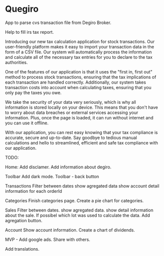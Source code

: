 # Quegiro

App to parse cvs transaction file from Degiro Broker.

Help to fill irs tax report.

Introducing our new tax calculation application for stock transactions. Our user-friendly platform makes it easy to import your transaction data in the form of a CSV file. Our system will automatically process the information and calculate all of the necessary tax entries for you to declare to the tax authorities.

One of the features of our application is that it uses the "first in, first out" method to process stock transactions, ensuring that the tax implications of each transaction are handled correctly. Additionally, our system takes transaction costs into account when calculating taxes, ensuring that you only pay the taxes you owe.

We take the security of your data very seriously, which is why all information is stored locally on your device. This means that you don't have to worry about data breaches or external services accessing your information. Plus, once the page is loaded, it can run without internet and you can use it offline.

With our application, you can rest easy knowing that your tax compliance is accurate, secure and up-to-date. Say goodbye to tedious manual calculations and hello to streamlined, efficient and safe tax compliance with our application.

TODO:

Home: Add disclamer. Add information about degiro.

Toolbar Add dark mode.
Toolbar - back button

Transactions
Filter between dates
show agregated data
show account detail information for each orderId

Categories
Finish categories page.
Create a pie chart for categories.

Sales
Filter between dates.
show agregated data.
show detail information about the sale. If possibel which lot was used to calculate the data.
Add agregation button.

Account
Show account information.
Create a chart of dividends.

MVP - Add google ads.
Share with others.

Add translations.
